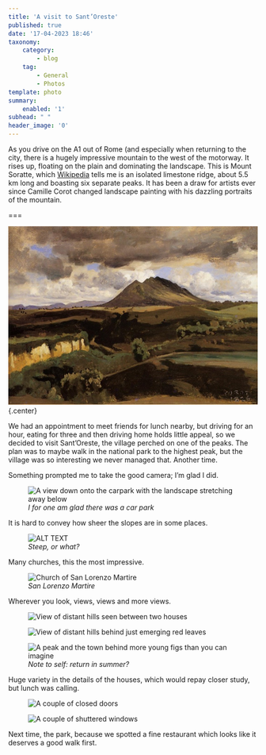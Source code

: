```yaml
---
title: 'A visit to Sant’Oreste'
published: true
date: '17-04-2023 18:46'
taxonomy:
    category:
        - blog
    tag:
        - General
        - Photos
template: photo
summary:
    enabled: '1'
subhead: " "
header_image: '0'
---
```


As you drive on the A1 out of Rome (and especially when returning to the city, there is a hugely impressive mountain to the west of the motorway. It rises up, floating on the plain and dominating the landscape. This is Mount Soratte, which [Wikipedia](https://en.wikipedia.org/wiki/Monte_Soratte) tells me is an isolated limestone ridge, about 5.5 km long and boasting six separate peaks. It has been a draw for artists ever since Camille Corot changed landscape painting with his dazzling portraits of the mountain.

===

![Mont Soracte by Camille Corot ~1826–1827 ](corot.jpeg){.center}

We had an appointment to meet friends for lunch nearby, but driving for an hour, eating for three and then driving home holds little appeal, so we decided to visit Sant’Oreste, the village perched on one of the peaks. The plan was to maybe walk in the national park to the highest peak, but the village was so interesting we never managed that. Another time. 

Something prompted me to take the good camera; I’m glad I did.

<figure>
<img loading="lazy" alt="A view down onto the carpark with the landscape stretching away below" class="img-fullwidth u-photo" src="/user/pages/03.blog/a-visit-to-santoreste/carpark.jpeg" />
<figcaption style="font-style: italic;">I for one am glad there was a car park</figcaption>
</figure>
 
 It is hard to convey how sheer the slopes are in some places.
 
<figure>
<img loading="lazy" alt="ALT TEXT" class="img-fullwidth u-photo" src="/user/pages/03.blog/a-visit-to-santoreste/down.jpeg" />
<figcaption style="font-style: italic;">Steep, or what?</figcaption>
</figure>
 
Many churches, this the most impressive.
<figure>
<img loading="lazy" alt="Church of San Lorenzo Martire" class="fig-image" src="/user/pages/03.blog/a-visit-to-santoreste/church.jpeg" />
<figcaption style="font-style: italic;">San Lorenzo Martire</figcaption>
</figure>

Wherever you look, views, views and more views.

<figure>
<img loading="lazy" alt="View of distant hills seen between two houses" class="img-fullwidth u-photo" src="/user/pages/03.blog/a-visit-to-santoreste/hills.jpeg" />
</figure>

<figure>
<img loading="lazy" alt="View of distant hills behind just emerging red leaves" class="img-fullwidth u-photo" src="/user/pages/03.blog/a-visit-to-santoreste/redleaf.jpeg" />
</figure>

<figure>
<img loading="lazy" alt="A peak and the town behind more young figs than you can imagine" class="img-fullwidth u-photo" src="/user/pages/03.blog/a-visit-to-santoreste/figs.jpeg" />
<figcaption style="font-style: italic;">Note to self: return in summer?</figcaption>
</figure>

Huge variety in the details of the houses, which would repay closer study, but lunch was calling.

<figure>
<img loading="lazy" alt="A couple of closed doors" class="img-fullwidth u-photo" src="/user/pages/03.blog/a-visit-to-santoreste/doors.jpeg" />
</figure>

<figure>
<img loading="lazy" alt="A couple of shuttered windows" class="img-fullwidth u-photo" src="/user/pages/03.blog/a-visit-to-santoreste/shutters.jpeg" />
</figure>

Next time, the park, because we spotted a fine restaurant which looks like it deserves a good walk first.
